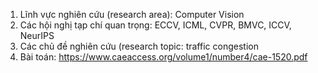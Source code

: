 1. Lĩnh vực nghiên cứu (research area): Computer Vision
2. Các hội nghị tạp chí quan trọng: ECCV, ICML, CVPR, BMVC, ICCV, NeurIPS
3. Các chủ đề nghiên cứu (research topic: traffic congestion
4. Bài toán: https://www.caeaccess.org/volume1/number4/cae-1520.pdf
